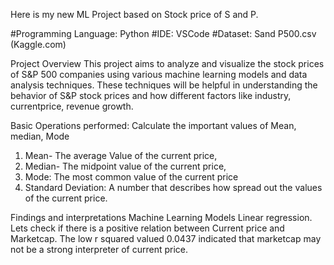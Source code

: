 Here is my new ML Project based on Stock price of S and P.

#Programming Language: Python
#IDE: VSCode
#Dataset: Sand P500.csv (Kaggle.com)

Project Overview
This project aims to analyze and visualize the stock prices of S&P 500 companies using various machine learning models and data analysis techniques. These techniques will be helpful in understanding the behavior of S&P stock prices and how different factors like industry, currentprice, revenue growth.

Basic Operations performed: 
Calculate the important values of Mean, median, Mode
1. Mean- The average Value of the current price, 
2. Median- The midpoint value of the current price, 
3. Mode: The most common value of the current price  
4. Standard Deviation: A number that describes how spread out the values of the current price.

Findings and interpretations
Machine Learning Models
Linear regression. Lets check if there is a positive relation between Current price and Marketcap. The low r squared valued 0.0437 indicated that marketcap may not be a strong interpreter of current price.


